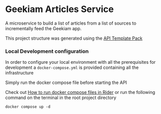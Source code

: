# Geekiam Articles Service

A microservice to build a list of articles from a list of sources to incrementally feed the Geekiam app.

This project structure  was generated using the [API Template Pack](https://www.apitemplatepack.com/ "API Template Pack")

### Local Development configuration

In order to configure your local environment with all the prerequisites for development a `docker-compose.yml` is provided containing all the infrastructure

Simply run the docker compose file before starting the API

Check out [How to run docker compose files in Rider](https://garywoodfine.com/how-to-run-docker-compose-files-in-rider/)
or run the following command on the terminal in the root project directory 

```shell
docker compose up -d 
```

